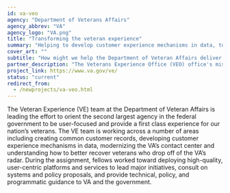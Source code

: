```yaml
---
id: va-veo
agency: "Department of Veterans Affairs"
agency_abbrev: "VA"
agency_logo: "VA.png"
title: "Transforming the veteran experience"
summary: "Helping to develop customer experience mechanisms in data, tools, and technology to enable the U.S. Department of Veterans Affairs to deliver the best experience to veterans, families, caregivers, and survivors"
cover_art: ""
subtitle: "How might we help the Department of Veteran Affairs deliver more veteran-centered services and care?"
partner_description: "The Veterans Experience Office (VEO) office's mission is to enable VA to be the leading customer service organization in government so that Veterans, their families, caregivers and survivors Choose VA."
project_link: https://www.va.gov/ve/
status: "current"
redirect_from:
  - /newprojects/va-veo.html
---
```

The Veteran Experience (VE) team at the Department of Veteran Affairs is leading the effort to orient the second largest agency in the federal government to be user-focused and provide a first class experience for our nation’s veterans. The VE team is working across a number of areas including creating common customer records, developing customer experience mechanisms in data, modernizing the VA’s contact center and understanding how to better recover veterans who drop off of the VA’s radar. During the assignment, fellows worked toward deploying high-quality, user-centric platforms and services to lead major initiatives, consult on systems and policy proposals, and provide technical, policy, and programmatic guidance to VA and the government.

